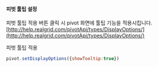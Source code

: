 #### 피벗 툴팁 설정

피벗 툴팁 적용 버튼 클릭 시 pivot 화면에 툴팁 기능을 적용시킵니다.
[http://help.realgrid.com/pivotApi/types/DisplayOptions/](http://help.realgrid.com/pivotApi/types/DisplayOptions/)

<a class="btn primary small round lowercase" id="btnSetPivotTooltip">피벗 툴팁 적용</a>

```js
pivot.setDisplayOptions({showTooltip:true})
```


<script>
	$('#btnSetPivotTooltip').click(function() {
		pivot.setDisplayOptions({showTooltip:true})
    });
</script>